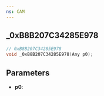 ```yaml
---
ns: CAM
---
```

## _0xB8B207C34285E978

```c
// 0xB8B207C34285E978
void _0xB8B207C34285E978(Any p0);
```

## Parameters
* **p0**:
